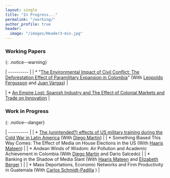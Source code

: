 ```yaml
---
layout: single
title: "In Progress..."
permalink: "/working/"
author_profile: true
header:
  image: "/images/Header3-min.jpg"
---
```


### Working Papers
{: .notice--warning}

|  ---------- |
| * "[The Environmental Impact of Civil Conflict: The Deforestation Effect of Paramilitary Expansion in Colombia](https://papers.ssrn.com/sol3/papers.cfm?abstract_id=2516512)"  (With  [Leopoldo Fergusson](https://www.leopoldofergusson.com) and [Juan Vargas](https://sites.google.com/site/juanfvargas/home?authuser=0)) |

| * [An Empire Lost: Spanish Industry and The Effect of Colonial Markets and Trade on Innovation](/images/documents/Papers/Romero_An_empire_lost_2021d.pdf) |

### Work in Progress
{: .notice--danger}

|  ---------- |
| * [The (unintended?) effects of  US military training during the Cold War in Latin America](/images/documents/Papers/SOA_Aug2024b.pdf) (With [Diego Martin](https://sites.google.com/view/diegoamartin/home))  |
| * Something Biased This Way Comes: The Effect of Media on House Elections in the US (With [Haaris Mateen](https://www.haarismateen.com))  |
| * Andean Winds of Wisdom: Air Pollution and Academic Achievement in Colombia (With [Diego Martin](https://sites.google.com/view/diegoamartin/home) and Dario Salcedo)  |
| * Banking in the Shadow of Media Slant  (With [Haaris Mateen](https://www.haarismateen.com) and [Elizabeth Berger](https://sites.google.com/view/eberger/home)  )   |
| * Mass Deportations, Economic Networks and Firm Productivity in Guatemala (With [Carlos Schmidt-Padilla](https://cschmidtpadilla.github.io)   )   |
